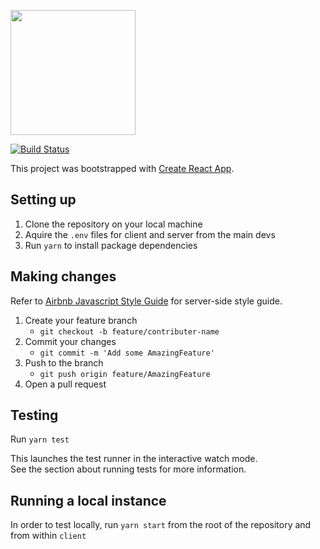 <p>
  <a href="https://github.com/othneildrew/Best-README-Template">
    <img src="https://i.imgur.com/xpjQ7sm.jpeg" width="200" height="200">
  </a>
</p>

[![Build Status](https://travis-ci.org/GGchat-io/site.svg?branch=prod)](https://travis-ci.org/Zoom-University-Spiel/web-client)

This project was bootstrapped with [Create React App](https://github.com/facebook/create-react-app).

## Setting up
1. Clone the repository on your local machine
1. Aquire the `.env` files for client and server from the main devs
1. Run `yarn` to install package dependencies 

## Making changes
Refer to [Airbnb Javascript Style Guide](https://github.com/airbnb/javascript/blob/master/README.md) for server-side style guide. 

1. Create your feature branch 
    - `git checkout -b feature/contributer-name`
1. Commit your changes 
    - `git commit -m 'Add some AmazingFeature'`
1. Push to the branch 
    - `git push origin feature/AmazingFeature`
1. Open a pull request

## Testing
Run `yarn test`

This launches the test runner in the interactive watch mode.  
See the section about running tests for more information.

## Running a local instance
In order to test locally, run `yarn start` from the root of the repository and from within `client`
